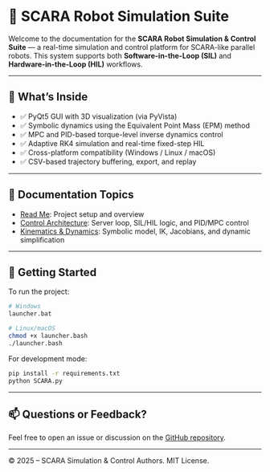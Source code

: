 # 🦾 SCARA Robot Simulation Suite

Welcome to the documentation for the **SCARA Robot Simulation & Control Suite** — a real-time simulation and control platform for SCARA-like parallel robots. This system supports both **Software-in-the-Loop (SIL)** and **Hardware-in-the-Loop (HIL)** workflows.

---

## 🚀 What’s Inside

- ✅ PyQt5 GUI with 3D visualization (via PyVista)
- ✅ Symbolic dynamics using the Equivalent Point Mass (EPM) method
- ✅ MPC and PID-based torque-level inverse dynamics control
- ✅ Adaptive RK4 simulation and real-time fixed-step HIL
- ✅ Cross-platform compatibility (Windows / Linux / macOS)
- ✅ CSV-based trajectory buffering, export, and replay

---

## 📘 Documentation Topics

- [Read Me](../README.md): Project setup and overview
- [Control Architecture](./control.md): Server loop, SIL/HIL logic, and PID/MPC control
- [Kinematics & Dynamics](./kindyn.md): Symbolic model, IK, Jacobians, and dynamic simplification

---

## 🧰 Getting Started

To run the project:

```bash
# Windows
launcher.bat

# Linux/macOS
chmod +x launcher.bash
./launcher.bash
```

For development mode:

```bash
pip install -r requirements.txt
python SCARA.py
```

---

## 📫 Questions or Feedback?

Feel free to open an issue or discussion on the [GitHub repository](https://github.com/yourusername/scara-robot).

---

© 2025 – SCARA Simulation & Control Authors. MIT License.